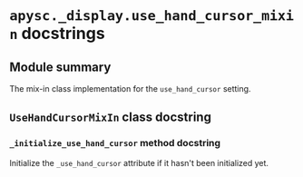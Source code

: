 # `apysc._display.use_hand_cursor_mixin` docstrings

## Module summary

The mix-in class implementation for the `use_hand_cursor` setting.

## `UseHandCursorMixIn` class docstring

### `_initialize_use_hand_cursor` method docstring

Initialize the `_use_hand_cursor` attribute if it hasn't been initialized yet.